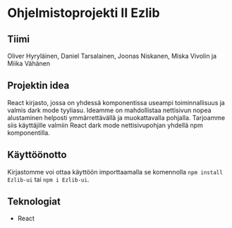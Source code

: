 # Ohjelmistoprojekti II Ezlib

## Tiimi

Oliver Hyryläinen, Daniel Tarsalainen, Joonas Niskanen, Miska Vivolin ja Miika Vähänen

## Projektin idea

React kirjasto, jossa on yhdessä komponentissa useampi toiminnallisuus ja valmis dark mode tyyliasu. Ideamme on mahdollistaa nettisivun nopea alustaminen helposti ymmärrettävällä ja muokattavalla pohjalla. Tarjoamme siis käyttäjille valmiin React dark mode nettisivupohjan yhdellä npm komponentilla.


## Käyttöönotto

Kirjastomme voi ottaa käyttöön importtaamalla se komennolla `npm install Ezlib-ui` tai `npm i Ezlib-ui`.

## Teknologiat

- React
